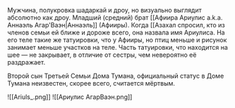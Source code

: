 Мужчина, полукровка шадаркай и дроу, но визуально выглядит абсолютно как дроу. 
Младший (средний) брат [[Афиира Ариулис a.k.a. Аннаэль Агар'Ваэн|Аннаэль]] (Афииры). Когда [[Азахал спросил, кто из членов семьи ей ближе и дороже всего, она назвала имя Ариулиса.
На его теле такие же татуировки, что у Афииры, но птиц меньше и рисунок занимает меньше участков на теле. Часть татуировки, что находится на шее — не закрывает, в отличие от сестры, чем невероятно её раздражает. 


Второй сын Третьей Семьи Дома Тумана, официальный статус в Доме Тумана неизвестен, скорее всего, считается мёртвым. 

![[Ariuls_.png]]
![[Ариулис АгарВаэн.png]]